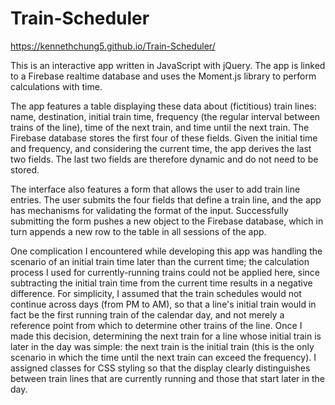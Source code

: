 # Train-Scheduler

https://kennethchung5.github.io/Train-Scheduler/

This is an interactive app written in JavaScript with jQuery. The app is linked to a Firebase realtime database and uses the Moment.js library to perform calculations with time. 

The app features a table displaying these data about (fictitious) train lines: name, destination, initial train time, frequency (the regular interval between trains of the line), time of the next train, and time until the next train. The Firebase database stores the first four of these fields. Given the initial time and frequency, and considering the current time, the app derives the last two fields. The last two fields are therefore dynamic and do not need to be stored. 

The interface also features a form that allows the user to add train line entries. The user submits the four fields that define a train line, and the app has mechanisms for validating the format of the input. Successfully submitting the form pushes a new object to the Firebase database, which in turn appends a new row to the table in all sessions of the app. 

One complication I encountered while developing this app was handling the scenario of an initial train time later than the current time; the calculation process I used for currently-running trains could not be applied here, since subtracting the initial train time from the current time results in a negative difference. For simplicity, I assumed that the train schedules would not continue across days (from PM to AM), so that a line's initial train would in fact be the first running train of the calendar day, and not merely a reference point from which to determine other trains of the line. Once I made this decision, determining the next train for a line whose initial train is later in the day was simple: the next train is the initial train (this is the only scenario in which the time until the next train can exceed the frequency). I assigned classes for CSS styling so that the display clearly distinguishes between train lines that are currently running and those that start later in the day. 
